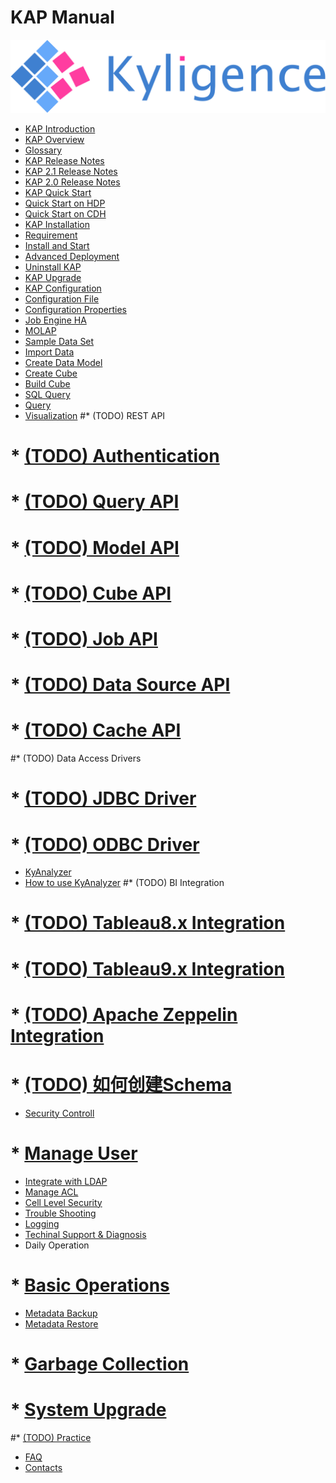 # KAP Manual

![logo](logo.jpg)

* [KAP Introduction](introduction/README.md)
 * [KAP Overview](introduction/overview.en.md)
 * [Glossary](introduction/concepts.en.md)
* [KAP Release Notes](release/README.md)
 * [KAP 2.1 Release Notes](release/KAP_2_1_notes.en.md)
 * [KAP 2.0 Release Notes](release/KAP_2_0_notes.en.md)
* [KAP Quick Start](quickstart/README.md)
 * [Quick Start on HDP](quickstart/quickstart_hdp.en.md)
 * [Quick Start on CDH](quickstart/quickstart_cdh.en.md)
* [KAP Installation](install/README.md) 
 * [Requirement](install/hadoop_env.en.md)
 * [Install and Start](install/install_guide.en.md)
 * [Advanced Deployment](install/deploy.en.md)
 * [Uninstall KAP](install/uninstall.en.md)
* [KAP Upgrade](upgrade/README.md) 
* [KAP Configuration](config/README.md)
 * [Configuration File](config/config_file.en.md)
 * [Configuration Properties](config/settings.en.md)
 * [Job Engine HA](config/jobengine_ha.en.md)
* [MOLAP](molap/quickstart.en.md)
 * [Sample Data Set](molap/dataset.en.md)
 * [Import Data](molap/import.en.md)
 * [Create Data Model](molap/datamodel.en.md)
 * [Create Cube](molap/create_cube.en.md)
 * [Build Cube](molap/build_cube.en.md)
 * [SQL Query](molap/query.en.md)
 * [Query](molap/web.en.md)
 * [Visualization](molap/visualization.en.md)
#* (TODO) REST API
# * [(TODO) Authentication](rest/authentication.cn.md)
# * [(TODO) Query API](rest/query_api.cn.md)
# * [(TODO) Model API](rest/model_api.cn.md)
# * [(TODO) Cube API](rest/cube_api.cn.md)
# * [(TODO) Job API](rest/job_api.cn.md)
# * [(TODO) Data Source API](rest/metadata_api.cn.md)
# * [(TODO) Cache API](rest/cache_api.cn.md)
#* (TODO) Data Access Drivers
# * [(TODO) JDBC Driver](driver/jdbc.cn.md)
# * [(TODO) ODBC Driver](driver/odbc.cn.md)
* [KyAnalyzer](analyzer/README.md)
 * [How to use KyAnalyzer](analyzer/analyzer.en.md)
#* (TODO) BI Integration
# * [(TODO) Tableau8.x Integration](integration/tableau_8.cn.md)
# * [(TODO) Tableau9.x Integration](integration/tableau_9.cn.md)
# * [(TODO) Apache Zeppelin Integration](integration/zeppelin.cn.md)
# * [(TODO) 如何创建Schema](integration/saiku_mondrian_schema.cn.md)
* [Security Controll](security/README.md)
# * [Manage User](security/user.en.md)
 * [Integrate with LDAP](security/ldap.en.md)
 * [Manage ACL](security/acl.en.md)
 * [Cell Level Security](security/cell.en.md)
* [Trouble Shooting](troubleshooting/README.md)
 * [Logging](troubleshooting/logging.en.md)
 * [Techinal Support & Diagnosis](troubleshooting/diag.en.md)
* Daily Operation
# * [Basic Operations](operation/basic_ops.en.md)
 * [Metadata Backup](operation/metadata_backup.en.md)
 * [Metadata Restore](operation/metadata_restore.en.md)
# * [Garbage Collection](operation/storage_cleanup.en.md)
# * [System Upgrade](operation/upgrade.en.md) 
#* [(TODO) Practice](practice/README.md)
* [FAQ](faq/README.md)
* [Contacts](contact/README.md)
